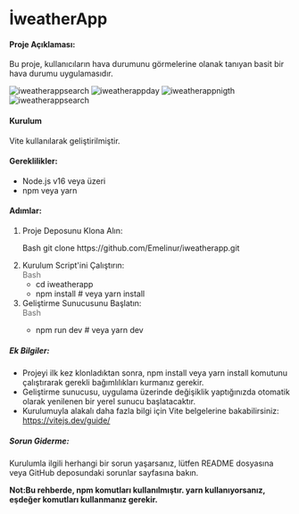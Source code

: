 # İweatherApp
#### Proje Açıklaması:
<p>Bu proje, kullanıcıların hava durumunu görmelerine olanak tanıyan basit bir hava durumu uygulamasıdır.</p>

![iweatherappsearch](weatherapp/src/Componets/img/iweatherappsearch.png)
![iweatherappday](weatherapp/src/Componets/img/iweatherappday.png)
![iweatherappnigth](weatherapp/src/Componets/img/iweatherappnigth.png)
![iweatherappsearch](https://github.com/Emelinur/weatherapp/raw/main/src/Componets/img/iweatherappsearch.png)



#### Kurulum
<p>
Vite kullanılarak geliştirilmiştir.
</p>

#### Gereklilikler:
 <ul>
        <li>Node.js v16 veya üzeri</li>
        <li>npm veya yarn</li>
</ul>

#### Adımlar:
<ol>
<li>Proje Deposunu Klona Alın:</li>
<p>Bash
git clone https://github.com/Emelinur/iweatherapp.git</p>

<li>
Kurulum Script'ini Çalıştırın: <br>
<span style="color: #6a6a6a;">Bash</span> <br>
<ul>
<li>cd iweatherapp</li>
<li>npm install # veya yarn install</li>
</ul>
</li>
<li>Geliştirme Sunucusunu Başlatın:</li>
<span style="color: #6a6a6a;">Bash</span> <br>
<ul>
<li>npm run dev # veya yarn dev</li>
</ul>
</ol>

##### Ek Bilgiler:
   <ul>
    <li>Projeyi ilk kez klonladıktan sonra, npm install veya yarn install komutunu çalıştırarak gerekli bağımlılıkları kurmanız gerekir.</li>
    <li>Geliştirme sunucusu, uygulama üzerinde değişiklik yaptığınızda otomatik olarak yenilenen bir yerel sunucu başlatacaktır.</li>
    <li>Kurulumuyla alakalı daha fazla bilgi için Vite belgelerine bakabilirsiniz: <a href="https://vitejs.dev/guide/">https://vitejs.dev/guide/</a> </li>
   </ul>

##### Sorun Giderme:
<p>
Kurulumla ilgili herhangi bir sorun yaşarsanız, lütfen README dosyasına veya GitHub deposundaki sorunlar sayfasına bakın. 
</p>
<b>Not:Bu rehberde, npm komutları kullanılmıştır. yarn kullanıyorsanız, eşdeğer komutları kullanmanız gerekir.<b> 








